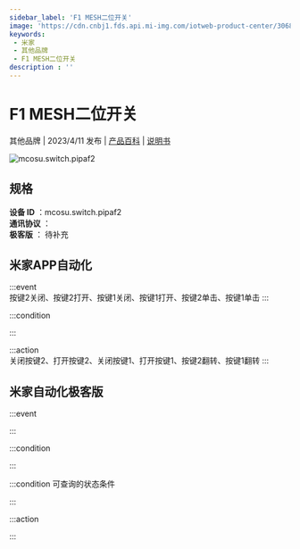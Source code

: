 ```yaml
---
sidebar_label: 'F1 MESH二位开关'
image: 'https://cdn.cnbj1.fds.api.mi-img.com/iotweb-product-center/3068b9ce710bbdbc5e8e788da42ba333_1665040344602.png?GalaxyAccessKeyId=AKVGLQWBOVIRQ3XLEW&Expires=9223372036854775807&Signature=ZVFcnQO7vL0aFfFwfd5iun88b18='
keywords: 
 - 米家
 - 其他品牌
 - F1 MESH二位开关
description : ''
---
```

# F1 MESH二位开关

其他品牌 | 2023/4/11 发布 | [产品百科](https://home.mi.com/webapp/content/baike/product/index.html?model=mcosu.switch.pipaf2/) | [说明书](https://home.mi.com/views/introduction.html?model=mcosu.switch.pipaf2&region=cn)

![mcosu.switch.pipaf2](https://cdn.cnbj1.fds.api.mi-img.com/iotweb-product-center/3068b9ce710bbdbc5e8e788da42ba333_1665040344602.png?GalaxyAccessKeyId=AKVGLQWBOVIRQ3XLEW&Expires=9223372036854775807&Signature=ZVFcnQO7vL0aFfFwfd5iun88b18=)

## 规格  
> 
**设备 ID** ：mcosu.switch.pipaf2  
**通讯协议** ：  
**极客版**  ： 待补充 


## 米家APP自动化  

:::event  
按键2关闭、按键2打开、按键1关闭、按键1打开、按键2单击、按键1单击
:::

:::condition  

:::

:::action   
关闭按键2、打开按键2、关闭按键1、打开按键1、按键2翻转、按键1翻转
:::

## 米家自动化极客版  

:::event  

:::

:::condition  

:::

:::condition 可查询的状态条件  

:::

:::action  

:::

        
